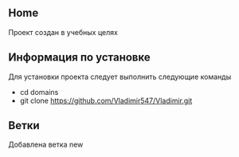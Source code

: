 ## Home 
Проект создан в учебных целях
## Информация по установке
Для установки проекта следует выполнить следующие команды
- cd domains
- git clone https://github.com/Vladimir547/Vladimir.git
## Ветки 
Добавлена ветка new